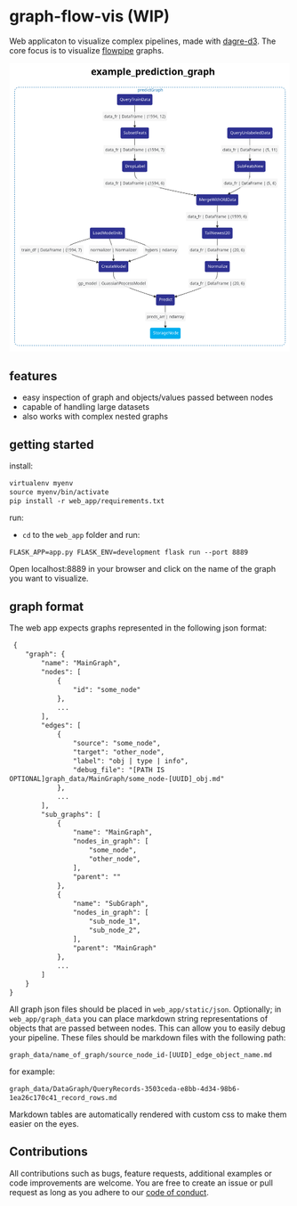 # graph-flow-vis (WIP)

Web applicaton to visualize complex pipelines, made with [dagre-d3](https://github.com/dagrejs/dagre-d3).
The core focus is to visualize [flowpipe](https://github.com/PaulSchweizer/flowpipe) graphs.

![example graph](example_graph_vis1.png)

## features

- easy inspection of graph and objects/values passed between nodes
- capable of handling large datasets
- also works with complex nested graphs

## getting started

install:
```
virtualenv myenv
source myenv/bin/activate
pip install -r web_app/requirements.txt
```

run:
- `cd` to the `web_app` folder and run:
```
FLASK_APP=app.py FLASK_ENV=development flask run --port 8889
```

Open localhost:8889 in your browser and click on the name of the graph you want to visualize.

## graph format

The web app expects graphs represented in the following json format:
```
 {
    "graph": {
        "name": "MainGraph",
        "nodes": [
            {
                "id": "some_node"
            },
            ...
        ],
        "edges": [
            {
                "source": "some_node",
                "target": "other_node",
                "label": "obj | type | info",
                "debug_file": "[PATH IS OPTIONAL]graph_data/MainGraph/some_node-[UUID]_obj.md"
            },
            ...
        ],
        "sub_graphs": [
            {
                "name": "MainGraph",
                "nodes_in_graph": [
                    "some_node",
                    "other_node",
                ],
                "parent": ""
            },
            {
                "name": "SubGraph",
                "nodes_in_graph": [
                    "sub_node_1",
                    "sub_node_2",
                ],
                "parent": "MainGraph"
            },
            ...
        ]
    }
}
```

All graph json files should be placed in `web_app/static/json`.
Optionally; in `web_app/graph_data` you can place markdown string representations of objects
that are passed between nodes. This can allow you to easily debug your pipeline.
These files should be markdown files with the following path:
```
graph_data/name_of_graph/source_node_id-[UUID]_edge_object_name.md
```
for example:
```
graph_data/DataGraph/QueryRecords-3503ceda-e8bb-4d34-98b6-1ea26c170c41_record_rows.md
```
Markdown tables are automatically rendered with custom css to make them easier on the eyes.

## Contributions

All contributions such as bugs, feature requests, additional examples or code improvements are welcome.
You are free to create an issue or pull request as long as you adhere to our [code of conduct](code-of-conduct.md).

